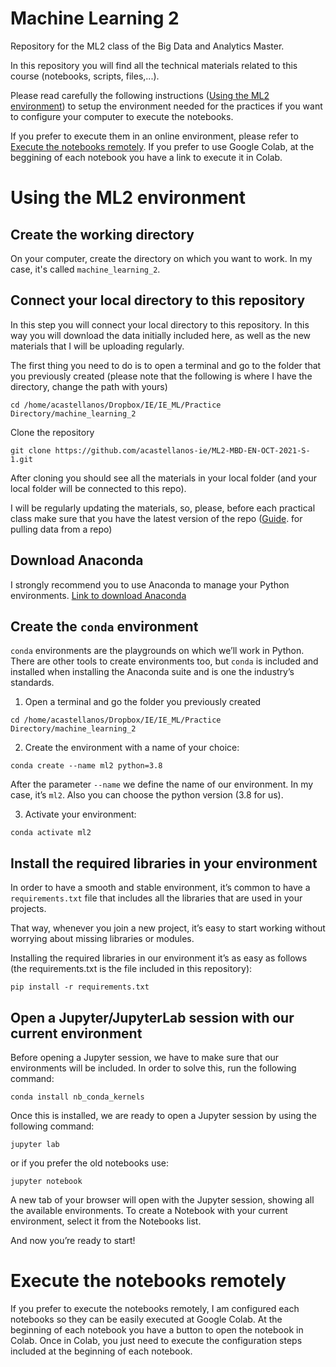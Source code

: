 # Machine Learning 2
Repository for the ML2 class of the Big Data and Analytics Master. 

In this repository you will find all the technical materials related to this course (notebooks, scripts, files,...).

Please read carefully the following instructions ([Using the ML2 environment](#using-the-ML2-environment)) to setup the environment needed for the practices if you want to configure your computer to execute the notebooks.

If you prefer to execute them in an online environment, please refer to [Execute the notebooks remotely](#execute-the-notebooks-remotely). If you prefer to use Google Colab, at the beggining of each notebook you have a link to execute it in Colab.


# Using the ML2 environment

## Create the working directory

On your computer, create the directory on which you want to work. In my case, it's called `machine_learning_2`.

## Connect your local directory to this repository

In this step you will connect your local directory to this repository. In this way you will download the data initially included here, as well as the new materials that I will be uploading regularly.

The first thing you need to do is to open a terminal and go to the folder that you previously created (please note that the following is where I have the directory, change the path with yours)

```
cd /home/acastellanos/Dropbox/IE/IE_ML/Practice Directory/machine_learning_2
```  
Clone the repository
```
git clone https://github.com/acastellanos-ie/ML2-MBD-EN-OCT-2021-S-1.git
```

After cloning you should see all the materials in your local folder (and your local folder will be connected to this repo).

I will be regularly updating the materials, so, please, before each practical class make sure that you have the latest version of the repo ([Guide](https://www.atlassian.com/git/tutorials/syncing/git-pull). for pulling data from a repo)

## Download Anaconda

I strongly recommend you to use Anaconda to manage your Python environments. [Link to download Anaconda](https://www.anaconda.com/products/individual)

## Create the `conda` environment

`conda` environments are the playgrounds on which we’ll work in Python. There are other tools to create environments too, but `conda` is included and installed when installing the
Anaconda suite and is one the industry’s standards.

1. Open a terminal and go the folder you previously created

  ```
  cd /home/acastellanos/Dropbox/IE/IE_ML/Practice Directory/machine_learning_2
  ```
  
2. Create the environment with a name of your choice:

  ```
  conda create --name ml2 python=3.8
  ```
  
After the parameter `--name` we define the name of our environment. In my case, it’s `ml2`. Also you can choose the python version (3.8 for us).

3. Activate your environment:

  ```
  conda activate ml2
  ```
  
## Install the required libraries in your environment

In order to have a smooth and stable environment, it’s common to have a `requirements.txt` file that includes all the libraries that are used in your projects. 

That way, whenever you join a new project, it’s easy to start working without worrying about missing libraries or modules.

Installing the required libraries in our environment it’s as easy as follows (the requirements.txt is the file included in this repository):

```
pip install -r requirements.txt
```

## Open a Jupyter/JupyterLab session with our current environment

Before opening a Jupyter session, we have to make sure that our environments will be included. In order to solve this, run the following command:

```
conda install nb_conda_kernels
```

Once this is installed, we are ready to open a Jupyter session by using the following command:

```
jupyter lab
```

or if you prefer the old notebooks use:

```
jupyter notebook
```

A new tab of your browser will open with the Jupyter session, showing all the available environments. To create a Notebook with your current environment, select it from the
Notebooks list.

And now you’re ready to start!

# Execute the notebooks remotely

If you prefer to execute the notebooks remotely, I am configured each notebooks so they can be easily executed at Google Colab. At the beginning of each notebook you have a button to open the notebook in Colab. Once in Colab, you just need to execute the configuration steps included at the beginning of each notebook.
